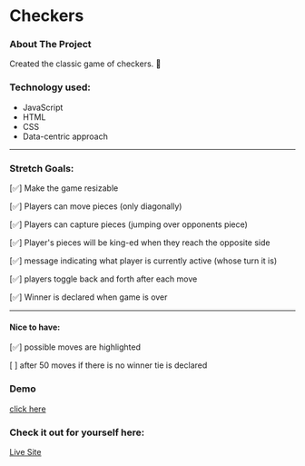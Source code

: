 # Checkers

### About The Project

Created the classic game of checkers. 🏁

### Technology used:

- JavaScript
- HTML
- CSS
- Data-centric approach

---

### Stretch Goals:

[✅] Make the game resizable

[✅] Players can move pieces (only diagonally)

[✅] Players can capture pieces (jumping over opponents piece)

[✅] Player's pieces will be king-ed when they reach the opposite side

[✅] message indicating what player is currently active (whose turn it is)

[✅] players toggle back and forth after each move

[✅] Winner is declared when game is over

---

#### Nice to have:

[✅] possible moves are highlighted

[ ] after 50 moves if there is no winner tie is declared

### Demo

[click here](https://cami-c-checkers.netlify.app/)

### Check it out for yourself here:

[Live Site](https://cami-c-checkers.netlify.app/)
